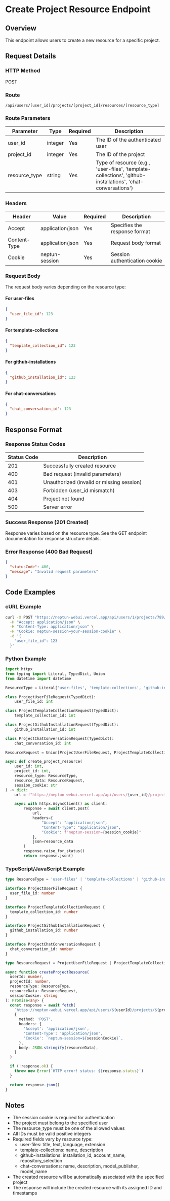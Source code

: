 # Create Project Resource Endpoint

## Overview

This endpoint allows users to create a new resource for a specific project.

## Request Details

### HTTP Method

POST

### Route

`/api/users/[user_id]/projects/[project_id]/resources/[resource_type]`

### Route Parameters

| Parameter     | Type    | Required | Description                                                                                                 |
| ------------- | ------- | -------- | ----------------------------------------------------------------------------------------------------------- |
| user_id       | integer | Yes      | The ID of the authenticated user                                                                            |
| project_id    | integer | Yes      | The ID of the project                                                                                       |
| resource_type | string  | Yes      | Type of resource (e.g., 'user-files', 'template-collections', 'github-installations', 'chat-conversations') |

### Headers

| Header       | Value            | Required | Description                   |
| ------------ | ---------------- | -------- | ----------------------------- |
| Accept       | application/json | Yes      | Specifies the response format |
| Content-Type | application/json | Yes      | Request body format           |
| Cookie       | neptun-session   | Yes      | Session authentication cookie |

### Request Body

The request body varies depending on the resource type:

#### For user-files

```json
{
  "user_file_id": 123
}
```

#### For template-collections

```json
{
  "template_collection_id": 123
}
```

#### For github-installations

```json
{
  "github_installation_id": 123
}
```

#### For chat-conversations

```json
{
  "chat_conversation_id": 123
}
```

## Response Format

### Response Status Codes

| Status Code | Description                               |
| ----------- | ----------------------------------------- |
| 201         | Successfully created resource             |
| 400         | Bad request (invalid parameters)          |
| 401         | Unauthorized (invalid or missing session) |
| 403         | Forbidden (user_id mismatch)              |
| 404         | Project not found                         |
| 500         | Server error                              |

### Success Response (201 Created)

Response varies based on the resource type. See the GET endpoint documentation for response structure details.

### Error Response (400 Bad Request)

```json
{
  "statusCode": 400,
  "message": "Invalid request parameters"
}
```

## Code Examples

### cURL Example

```bash
curl -X POST "https://neptun-webui.vercel.app/api/users/1/projects/789/resources/user-files" \
  -H "Accept: application/json" \
  -H "Content-Type: application/json" \
  -H "Cookie: neptun-session=your-session-cookie" \
  -d '{
    "user_file_id": 123
  }'
```

### Python Example

```python
import httpx
from typing import Literal, TypedDict, Union
from datetime import datetime

ResourceType = Literal['user-files', 'template-collections', 'github-installations', 'chat-conversations']

class ProjectUserFileRequest(TypedDict):
    user_file_id: int

class ProjectTemplateCollectionRequest(TypedDict):
    template_collection_id: int

class ProjectGithubInstallationRequest(TypedDict):
    github_installation_id: int

class ProjectChatConversationRequest(TypedDict):
    chat_conversation_id: int

ResourceRequest = Union[ProjectUserFileRequest, ProjectTemplateCollectionRequest, ProjectGithubInstallationRequest, ProjectChatConversationRequest]

async def create_project_resource(
    user_id: int,
    project_id: int,
    resource_type: ResourceType,
    resource_data: ResourceRequest,
    session_cookie: str
) -> dict:
    url = f"https://neptun-webui.vercel.app/api/users/{user_id}/projects/{project_id}/resources/{resource_type}"

    async with httpx.AsyncClient() as client:
        response = await client.post(
            url,
            headers={
                "Accept": "application/json",
                "Content-Type": "application/json",
                "Cookie": f"neptun-session={session_cookie}"
            },
            json=resource_data
        )
        response.raise_for_status()
        return response.json()
```

### TypeScript/JavaScript Example

```typescript
type ResourceType = 'user-files' | 'template-collections' | 'github-installations' | 'chat-conversations'

interface ProjectUserFileRequest {
  user_file_id: number
}

interface ProjectTemplateCollectionRequest {
  template_collection_id: number
}

interface ProjectGithubInstallationRequest {
  github_installation_id: number
}

interface ProjectChatConversationRequest {
  chat_conversation_id: number
}

type ResourceRequest = ProjectUserFileRequest | ProjectTemplateCollectionRequest | ProjectGithubInstallationRequest | ProjectChatConversationRequest

async function createProjectResource(
  userId: number,
  projectId: number,
  resourceType: ResourceType,
  resourceData: ResourceRequest,
  sessionCookie: string
): Promise<any> {
  const response = await fetch(
    `https://neptun-webui.vercel.app/api/users/${userId}/projects/${projectId}/resources/${resourceType}`,
    {
      method: 'POST',
      headers: {
        'Accept': 'application/json',
        'Content-Type': 'application/json',
        'Cookie': `neptun-session=${sessionCookie}`,
      },
      body: JSON.stringify(resourceData),
    }
  )

  if (!response.ok) {
    throw new Error(`HTTP error! status: ${response.status}`)
  }

  return response.json()
}
```

## Notes

- The session cookie is required for authentication
- The project must belong to the specified user
- The resource_type must be one of the allowed values
- All IDs must be valid positive integers
- Required fields vary by resource type:
  - user-files: title, text, language, extension
  - template-collections: name, description
  - github-installations: installation_id, account_name, repository_selection
  - chat-conversations: name, description, model_publisher, model_name
- The created resource will be automatically associated with the specified project
- The response will include the created resource with its assigned ID and timestamps
